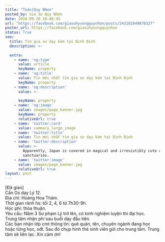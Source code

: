 ```yaml
---
title: "Toán|Quy Nhơn"
posted_by: Gia Sư Quy Nhơn
date: 2018-09-26 10:48:45
url: "https://facebook.com/giasuhyvongquynhon/posts/243181849878327"
poster_url: https://facebook.com/giasuhyvongquynhon
status: True
seo:
  title: Tìm gia sư dạy kèm tại Bình Định
  description: >-
    
  extra:
    - name: 'og:type'
      value: article
      keyName: property
    - name: 'og:title'
      value: Tin mới nhất tìm gia sư dạy kèm tại Bình Định
      keyName: property
    - name: 'og:description'
      value: >-
        
      keyName: property
    - name: 'og:image'
      value: images/page_banner.jpg
      keyName: property
      relativeUrl: true
    - name: 'twitter:card'
      value: summary_large_image
    - name: 'twitter:title'
      value: Tin mới nhất tìm gia sư dạy kèm tại Bình Định
    - name: 'twitter:description'
      value: >-
        Apparently, Japan is covered in magical and irresistibly cute animal
        sanctuaries.
    - name: 'twitter:image'
      value: images/page_banner.jpg
      relativeUrl: true
layout: post
---
```

[Đã giao]<br>Cần Gs dạy Lý 12.<br>Địa chỉ: Hoàng Hoa Thám.<br>Thời gian rảnh hs: tối 2, 4, 6 từ 7h30-9h.<br>Học phí: thỏa thuận.<br>Yêu cầu: Năm 3 Sư phạm Lý trở lên, có kinh nghiệm luyện thi đại học.<br>Trung tâm nhận phí sau buổi dạy đầu tiên.<br>Các bạn nhận lớp cmt thông tin: quê quán, tên, chuyên ngành đang học hoặc từng học, sđt. Sau đó chụp hình thẻ sinh viên gửi cho trung tâm. Trung tâm sẽ liên lạc. Xin cảm ơn!
